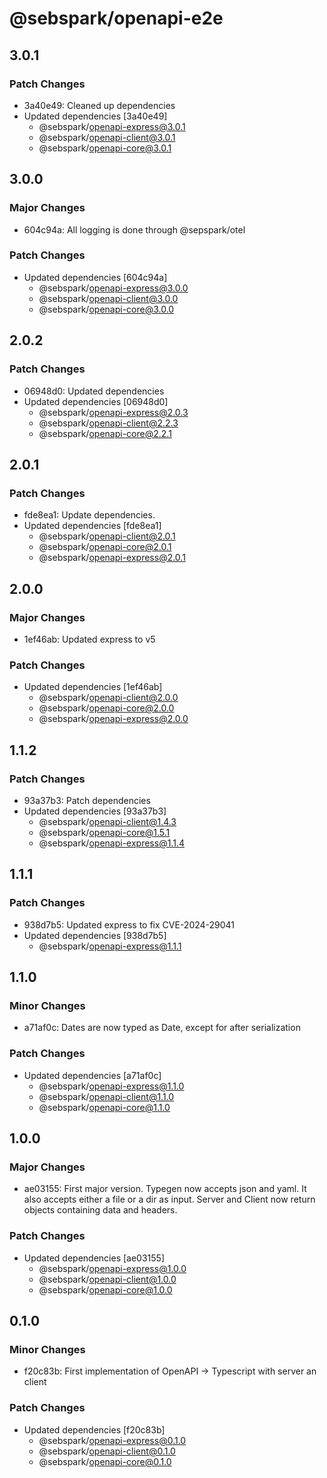 # @sebspark/openapi-e2e

## 3.0.1

### Patch Changes

- 3a40e49: Cleaned up dependencies
- Updated dependencies [3a40e49]
  - @sebspark/openapi-express@3.0.1
  - @sebspark/openapi-client@3.0.1
  - @sebspark/openapi-core@3.0.1

## 3.0.0

### Major Changes

- 604c94a: All logging is done through @sepspark/otel

### Patch Changes

- Updated dependencies [604c94a]
  - @sebspark/openapi-express@3.0.0
  - @sebspark/openapi-client@3.0.0
  - @sebspark/openapi-core@3.0.0

## 2.0.2

### Patch Changes

- 06948d0: Updated dependencies
- Updated dependencies [06948d0]
  - @sebspark/openapi-express@2.0.3
  - @sebspark/openapi-client@2.2.3
  - @sebspark/openapi-core@2.2.1

## 2.0.1

### Patch Changes

- fde8ea1: Update dependencies.
- Updated dependencies [fde8ea1]
  - @sebspark/openapi-client@2.0.1
  - @sebspark/openapi-core@2.0.1
  - @sebspark/openapi-express@2.0.1

## 2.0.0

### Major Changes

- 1ef46ab: Updated express to v5

### Patch Changes

- Updated dependencies [1ef46ab]
  - @sebspark/openapi-client@2.0.0
  - @sebspark/openapi-core@2.0.0
  - @sebspark/openapi-express@2.0.0

## 1.1.2

### Patch Changes

- 93a37b3: Patch dependencies
- Updated dependencies [93a37b3]
  - @sebspark/openapi-client@1.4.3
  - @sebspark/openapi-core@1.5.1
  - @sebspark/openapi-express@1.1.4

## 1.1.1

### Patch Changes

- 938d7b5: Updated express to fix CVE-2024-29041
- Updated dependencies [938d7b5]
  - @sebspark/openapi-express@1.1.1

## 1.1.0

### Minor Changes

- a71af0c: Dates are now typed as Date, except for after serialization

### Patch Changes

- Updated dependencies [a71af0c]
  - @sebspark/openapi-express@1.1.0
  - @sebspark/openapi-client@1.1.0
  - @sebspark/openapi-core@1.1.0

## 1.0.0

### Major Changes

- ae03155: First major version. Typegen now accepts json and yaml. It also accepts either a file or a dir as input. Server and Client now return objects containing data and headers.

### Patch Changes

- Updated dependencies [ae03155]
  - @sebspark/openapi-express@1.0.0
  - @sebspark/openapi-client@1.0.0
  - @sebspark/openapi-core@1.0.0

## 0.1.0

### Minor Changes

- f20c83b: First implementation of OpenAPI -> Typescript with server an client

### Patch Changes

- Updated dependencies [f20c83b]
  - @sebspark/openapi-express@0.1.0
  - @sebspark/openapi-client@0.1.0
  - @sebspark/openapi-core@0.1.0
